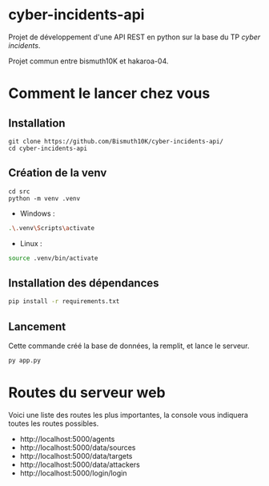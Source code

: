 # cyber-incidents-api

Projet de développement d'une API REST en python sur la base du TP *cyber incidents*.

Projet commun entre bismuth10K et hakaroa-04.

# Comment le lancer chez vous

## Installation
```
git clone https://github.com/Bismuth10K/cyber-incidents-api/
cd cyber-incidents-api
```

## Création de la venv
```
cd src
python -m venv .venv
```

- Windows : 
```bash
.\.venv\Scripts\activate
```
- Linux : 
```bash
source .venv/bin/activate
```

## Installation des dépendances
```bash
pip install -r requirements.txt
```

## Lancement
Cette commande créé la base de données, la remplit, et lance le serveur.
```bash
py app.py
```

# Routes du serveur web
Voici une liste des routes les plus importantes, la console vous indiquera toutes les routes possibles.
- http://localhost:5000/agents
- http://localhost:5000/data/sources
- http://localhost:5000/data/targets
- http://localhost:5000/data/attackers
- http://localhost:5000/login/login
